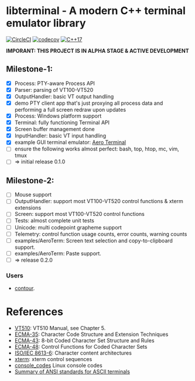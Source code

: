 # libterminal - A modern C++ terminal emulator library
[![CircleCI](https://circleci.com/gh/christianparpart/libterminal.svg?style=svg)](https://circleci.com/gh/christianparpart/libterminal)
[![codecov](https://codecov.io/gh/christianparpart/libterminal/branch/master/graph/badge.svg)](https://codecov.io/gh/christianparpart/libterminal)
[![C++17](https://img.shields.io/badge/standard-C%2B%2B%2017-blue.svg?logo=C%2B%2B)](https://isocpp.org/)

**IMPORANT: THIS PROJECT IS IN ALPHA STAGE & ACTIVE DEVELOPMENT**

## Milestone-1:
- [x] Process: PTY-aware Process API
- [x] Parser: parsing of VT100-VT520
- [x] OutputHandler: basic VT output handling
- [x] demo PTY client app that's just proxying all process data and performing a full screen redraw upon updates
- [x] Process: Windows platform support
- [x] Terminal: fully functioning Terminal API
- [x] Screen buffer management done
- [x] InputHandler: basic VT input handling
- [x] example GUI terminal emulator: [Aero Terminal](https://github.com/christianparpart/libterminal/tree/master/examples/AeroTerm)
- [ ] ensure the following works almost perfect: bash, top, htop, mc, vim, tmux
- [ ] => initial release 0.1.0

## Milestone-2:
- [ ] Mouse support
- [ ] OutputHandler: support most VT100-VT520 control functions & xterm extensions
- [ ] Screen: support most VT100-VT520 control functions
- [ ] Tests: almost complete unit tests
- [ ] Unicode: multi codepoint grapheme support
- [ ] Telemetry: control function usage counts, error counts, warning counts
- [ ] examples/AeroTerm: Screen text selection and copy-to-clipboard support.
- [ ] examples/AeroTerm: Paste support.
- [ ] => release 0.2.0

### Users

* [contour](https://github.com/christianparpart/contour).

# References

- [VT510](https://vt100.net/docs/vt510-rm/): VT510 Manual, see Chapter 5.
- [ECMA-35](http://www.ecma-international.org/publications/standards/Ecma-035.htm):
    Character Code Structure and Extension Techniques
- [ECMA-43](http://www.ecma-international.org/publications/standards/Ecma-043.htm):
    8-bit Coded Character Set Structure and Rules
- [ECMA-48](http://www.ecma-international.org/publications/standards/Ecma-048.htm):
    Control Functions for Coded Character Sets
- [ISO/IEC 8613-6](https://www.iso.org/standard/22943.html):
    Character content architectures
- [xterm](https://invisible-island.net/xterm/ctlseqs/ctlseqs.html): xterm control sequences
- [console\_codes](http://man.he.net/man4/console_codes) Linux console codes
- [Summary of ANSI standards for ASCII terminals](http://www.inwap.com/pdp10/ansicode.txt)

